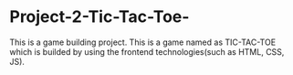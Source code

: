 # Project-2-Tic-Tac-Toe-
This is a game building project.
This is a game named as TIC-TAC-TOE which is builded by using the frontend technologies(such as HTML, CSS, JS).
